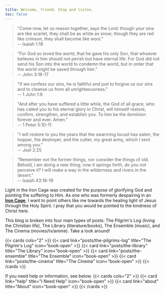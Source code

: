 ```yaml
---
title: Welcome, friend. Stop and listen.
toc: false
---
```


> "Come now, let us reason together, says the Lord: though your sins are like scarlet, they shall be as white as snow; though they are red like crimson, they shall become like wool."  
> -- Isaiah 1:18

> "For God so loved the world, that he gave his only Son, that whoever believes in him should not perish but have eternal life. For God did not send his Son into the world to condemn the world, but in order that the world might be saved through him."  
> -- John 3:16-17

> "If we confess our sins, he is faithful and just to forgive us our sins and to cleanse us from all unrighteousness."  
> -- 1 John 1:9

> "And after you have suffered a little while, the God of all grace, who has called you to his eternal glory in Christ, will himself restore, confirm, strengthen, and establish you. To him be the dominion forever and ever. Amen."  
> -- 1 Peter 5:10-11

> "I will restore to you the years that the swarming locust has eaten, the hopper, the destroyer, and the cutter, my great army, which I sent among you."  
> -- Joel 2:25

> "Remember not the former things, nor consider the things of old. Behold, I am doing a new thing; now it springs forth, do you not perceive it? I will make a way in the wilderness and rivers in the desert."  
> -- Isaiah 43:18-19

Light in the Iron Cage was created for the purpose of glorifying God and pointing the suffering to Him. As one who was formerly despairing in an [**Iron Cage**](https://kenpulsmusic.com/pilgrimsprogress28.html), I want to point others like me towards the healing light of Jesus through the Holy Spirit. I pray that you would be pointed to the kindness of Christ here.

This blog is broken into four main types of posts: The Pilgrim's Log (living the Christian life), The Library (literature/books), The Ensemble (music), and The Cinema (movies/tv/anime). Take a look around!

{{< cards cols="2" >}}
  {{< card link="posts/the-pilgrims-log" title="The Pilgrim's Log" icon="book-open" >}}
	{{< card link="posts/the-library" title="The Library" icon="book-open" >}}
	{{< card link="posts/the-ensemble" title="The Ensemble" icon="book-open" >}}
  {{< card link="posts/the-cinema" title="The Cinema" icon="book-open" >}}
{{< /cards >}}

If you need help or information, see below.
{{< cards cols="2" >}}
  {{< card link="help" title="I Need Help" icon="book-open" >}}
  {{< card link="about" title="About" icon="book-open" >}}
{{< /cards >}}

<script src="https://static.esvmedia.org/crossref/crossref.min.js" type="text/javascript"></script>